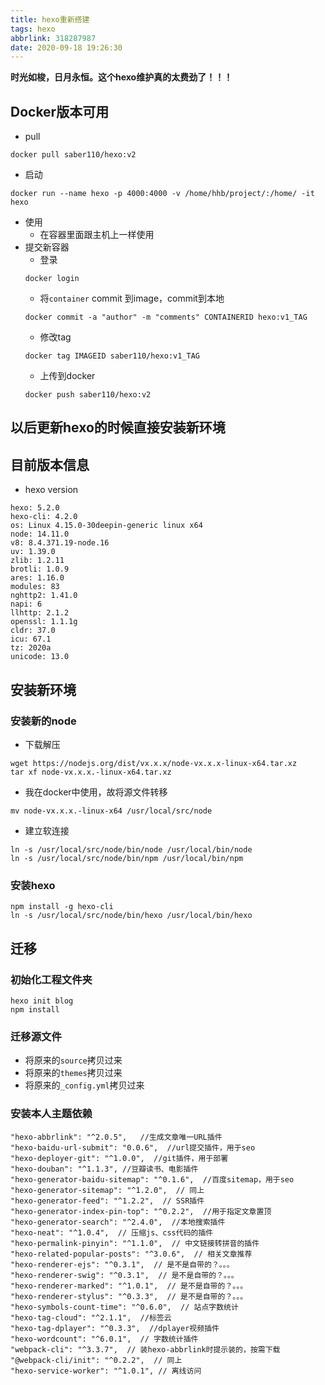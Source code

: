 ```yaml
---
title: hexo重新搭建
tags: hexo
abbrlink: 318287987
date: 2020-09-18 19:26:30
---
```


**时光如梭，日月永恒。这个hexo维护真的太费劲了！！！**

## Docker版本可用
- pull
```
docker pull saber110/hexo:v2
```
- 启动
```
docker run --name hexo -p 4000:4000 -v /home/hhb/project/:/home/ -it hexo
```
- 使用
    - 在容器里面跟主机上一样使用
- 提交新容器
    - 登录
    ```
    docker login
    ```
    - 将`container` commit 到image，commit到本地
    ```
    docker commit -a "author" -m "comments" CONTAINERID hexo:v1_TAG
    ```
    - 修改tag
    ```
    docker tag IMAGEID saber110/hexo:v1_TAG
    ```
    - 上传到docker
    ```
    docker push saber110/hexo:v2
    ```
## 以后更新hexo的时候直接安装新环境
## 目前版本信息
- hexo version
```
hexo: 5.2.0
hexo-cli: 4.2.0
os: Linux 4.15.0-30deepin-generic linux x64
node: 14.11.0
v8: 8.4.371.19-node.16
uv: 1.39.0
zlib: 1.2.11
brotli: 1.0.9
ares: 1.16.0
modules: 83
nghttp2: 1.41.0
napi: 6
llhttp: 2.1.2
openssl: 1.1.1g
cldr: 37.0
icu: 67.1
tz: 2020a
unicode: 13.0
```
## 安装新环境
### 安装新的node
- 下载解压
```
wget https://nodejs.org/dist/vx.x.x/node-vx.x.x-linux-x64.tar.xz
tar xf node-vx.x.x.-linux-x64.tar.xz
```
- 我在docker中使用，故将源文件转移
```
mv node-vx.x.x.-linux-x64 /usr/local/src/node
```
- 建立软连接
```
ln -s /usr/local/src/node/bin/node /usr/local/bin/node
ln -s /usr/local/src/node/bin/npm /usr/local/bin/npm
```

### 安装hexo
```
npm install -g hexo-cli
ln -s /usr/local/src/node/bin/hexo /usr/local/bin/hexo
```
## 迁移
### 初始化工程文件夹
```
hexo init blog
npm install
```
### 迁移源文件
- 将原来的`source`拷贝过来
- 将原来的`themes`拷贝过来
- 将原来的`_config.yml`拷贝过来

### 安装本人主题依赖
```
"hexo-abbrlink": "^2.0.5",   //生成文章唯一URL插件
"hexo-baidu-url-submit": "0.0.6",  //url提交插件，用于seo
"hexo-deployer-git": "^1.0.0",  //git插件，用于部署
"hexo-douban": "^1.1.3", //豆瓣读书、电影插件
"hexo-generator-baidu-sitemap": "^0.1.6",  //百度sitemap，用于seo
"hexo-generator-sitemap": "^1.2.0",  // 同上
"hexo-generator-feed": "^1.2.2",  // SSR插件
"hexo-generator-index-pin-top": "^0.2.2",  //用于指定文章置顶
"hexo-generator-search": "^2.4.0",  //本地搜索插件
"hexo-neat": "^1.0.4",  // 压缩js、css代码的插件
"hexo-permalink-pinyin": "^1.1.0",  // 中文链接转拼音的插件
"hexo-related-popular-posts": "^3.0.6",  // 相关文章推荐
"hexo-renderer-ejs": "^0.3.1",  // 是不是自带的？。。。
"hexo-renderer-swig": "^0.3.1",  // 是不是自带的？。。。
"hexo-renderer-marked": "^1.0.1",  // 是不是自带的？。。。
"hexo-renderer-stylus": "^0.3.3",  // 是不是自带的？。。。
"hexo-symbols-count-time": "^0.6.0",  // 站点字数统计
"hexo-tag-cloud": "^2.1.1",  //标签云
"hexo-tag-dplayer": "^0.3.3",  //dplayer视频插件
"hexo-wordcount": "^6.0.1",  // 字数统计插件
"webpack-cli": "^3.3.7",  // 装hexo-abbrlink时提示装的，按需下载
"@webpack-cli/init": "^0.2.2",  // 同上
"hexo-service-worker": "^1.0.1", // 离线访问
```
